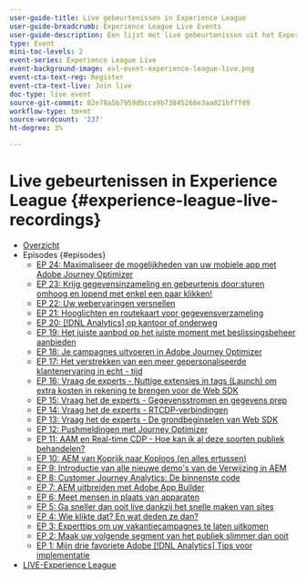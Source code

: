 ```yaml
---
user-guide-title: Live gebeurtenissen in Experience League
user-guide-breadcrumb: Experience League Live Events
user-guide-description: Een lijst met live gebeurtenissen uit het Experience League
type: Event
mini-toc-levels: 2
event-series: Experience League Live
event-background-image: exl-event-experience-league-live.png
event-cta-text-reg: Register
event-cta-text-live: Join live
doc-type: live event
source-git-commit: 02e78a5b7959dbcca9b73845266e3aa021bf7fd9
workflow-type: tm+mt
source-wordcount: '237'
ht-degree: 3%

---
```



# Live gebeurtenissen in Experience League {#experience-league-live-recordings}

+ [Overzicht](overview.md)
+ Episodes {#episodes}
   + [EP 24: Maximaliseer de mogelijkheden van uw mobiele app met Adobe Journey Optimizer](episodes/exl-live-episode-5-24-23.md)
   + [EP 23: Krijg gegevensinzameling en gebeurtenis door:sturen omhoog en lopend met enkel een paar klikken!](episodes/exl-live-episode-4-25-23.md)
   + [EP 22: Uw webervaringen versnellen](episodes/exl-live-episode-2-16-23.md)
   + [EP 21: Hooglichten en routekaart voor gegevensverzameling](episodes/exl-live-episode-1-26-23.md)
   + [EP 20: [!DNL Analytics] op kantoor of onderweg](episodes/exl-live-episode-11-18-22.md)
   + [EP 19: Het juiste aanbod op het juiste moment met beslissingsbeheer aanbieden](episodes/exl-live-episode-10-25-22.md)
   + [EP 18: Je campagnes uitvoeren in Adobe Journey Optimizer](episodes/exl-live-episode-09-22-22.md)
   + [EP 17: Het verstrekken van een meer gepersonaliseerde klantenervaring in echt - tijd](episodes/exl-live-episode-09-20-22.md)
   + [EP 16: Vraag de experts - Nuttige extensies in tags (Launch) om extra kosten in rekening te brengen voor de Web SDK](episodes/exl-live-episode-08-23-22.md)
   + [EP 15: Vraag het de experts - Gegevensstromen en gegevens prep](episodes/exl-live-episode-07-21-22.md)
   + [EP 14: Vraag het de experts - RTCDP-verbindingen](episodes/exl-live-episode-06-23-22.md)
   + [EP 13: Vraag het de experts - De grondbeginselen van Web SDK](episodes/exl-live-episode-05-26-22.md)
   + [EP 12: Pushmeldingen met Journey Optimizer](episodes/exl-live-episode-05-12-22.md)
   + [EP 11: AAM en Real-time CDP - Hoe kan ik al deze soorten publiek behandelen?](episodes/exl-live-episode-04-28-22.md)
   + [EP 10: AEM van Koprijk naar Koploos (en alles ertussen)](episodes/exl-live-episode-04-21-22.md)
   + [EP 9: Introductie van alle nieuwe demo&#39;s van de Verwijzing in AEM](episodes/exl-live-episode-02-03-22.md)
   + [EP 8: Customer Journey Analytics: De binnenste code](episodes/exl-live-episode-08.md)
   + [EP 7: AEM uitbreiden met Adobe App Builder](episodes/exl-live-episode-07.md)
   + [EP 6: Meet mensen in plaats van apparaten](episodes/exl-live-episode-06.md)
   + [EP 5: Ga sneller dan ooit live dankzij het snelle maken van sites](episodes/exl-live-episode-05.md)
   + [EP 4: Wie klikte dat? En wat deden ze dan?](episodes/exl-live-episode-04.md)
   + [EP 3: Experttips om uw vakantiecampagnes te laten uitkomen](episodes/exl-live-episode-03.md)
   + [EP 2: Maak uw volgende segment van het publiek slimmer dan ooit](episodes/exl-live-episode-02.md)
   + [EP 1: Mijn drie favoriete Adobe [!DNL Analytics] Tips voor implementatie](episodes/exl-live-episode-01.md)
+ [LIVE-Experience League](exl-live-assets.md)
